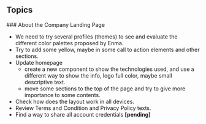 ## Topics



\### About the Company Landing Page



- We need to try several profiles (themes) to see and evaluate the different color palettes proposed by Enma.
- Try to add some yellow, maybe in some call to action elements and other sections. 
- Update homepage
  - create a new component to show the technologies used, and use a different way to show the info, logo full color, maybe small descriptive text.
  - move some sections to the top of the page and try to give more importance to some contents.
- Check how does the layout work in all devices.
- Review Terms and Condition and Privacy Policy texts.
- Find a way to share all account credentials **[pending]**


